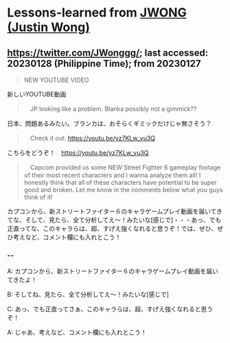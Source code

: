# Lessons-learned from [JWONG (Justin Wong)](https://twitter.com/JWonggg?ref_src=twsrc%5Egoogle%7Ctwcamp%5Eserp%7Ctwgr%5Eauthor)

## https://twitter.com/JWonggg/; last accessed: 20230128 (Philippine Time); from 20230127

> NEW YOUTUBE VIDEO 

新しいYOUTUBE動画

>　JP looking like a problem. Blanka possibly not a gimmick?? 

日本、問題あるみたい。ブランカは、おそらくギミックだけじゃ無さそう？

>　Check it out: https://youtu.be/yz7KLw_yu3Q

こちらをどうぞ！　https://youtu.be/yz7KLw_yu3Q

>　Capcom provided us some NEW Street Fighter 6 gameplay footage of their most recent characters and I wanna analyze them all! I honestly think that all of these characters have potential to be super good and broken. Let me know in the comments below what you guys think of it!

カプコンから、新ストリートファイター６のキャラゲームプレイ動画を届いてきてな、そして、見たら、全て分析してえ～！みたいな[感じで]・・・あっ、でも正直ってな、このキャラらは、超、すげえ強くなれると思うぞ！では、ぜひ、ぜひ考えなど、コメント欄にも入れとこう！

### --

A: カプコンから、新ストリートファイター６のキャラゲームプレイ動画を届いてきたよ！

B: そしてね、見たら、全て分析してえ～！みたいな[感じで]

C: あっ、でも正直ってさぁ、このキャラらは、超、すげえ強くなれると思うぞ！

A: じゃあ、考えなど、コメント欄にも入れとこう！
